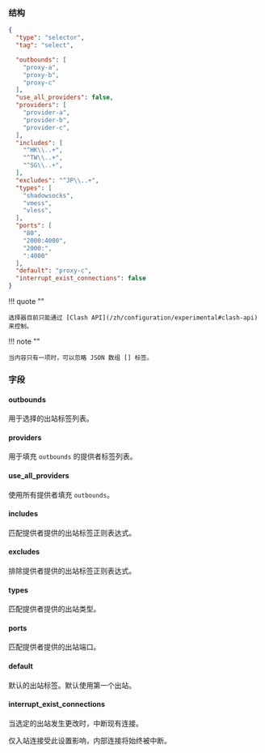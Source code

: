 ### 结构

```json
{
  "type": "selector",
  "tag": "select",

  "outbounds": [
    "proxy-a",
    "proxy-b",
    "proxy-c"
  ],
  "use_all_providers": false,
  "providers": [
    "provider-a",
    "provider-b",
    "provider-c",
  ],
  "includes": [
    "^HK\\..+",
    "^TW\\..+",
    "^SG\\..+",
  ],
  "excludes": "^JP\\..+",
  "types": [
    "shadowsocks",
    "vmess",
    "vless",
  ],
  "ports": [
    "80",
    "2000:4000",
    "2000:",
    ":4000"
  ],
  "default": "proxy-c",
  "interrupt_exist_connections": false
}
```

!!! quote ""

    选择器目前只能通过 [Clash API](/zh/configuration/experimental#clash-api) 来控制。

!!! note ""

    当内容只有一项时，可以忽略 JSON 数组 [] 标签。

### 字段

#### outbounds

用于选择的出站标签列表。

#### providers

用于填充 `outbounds` 的提供者标签列表。

#### use_all_providers

使用所有提供者填充 `outbounds`。

#### includes

匹配提供者提供的出站标签正则表达式。

#### excludes

排除提供者提供的出站标签正则表达式。

#### types

匹配提供者提供的出站类型。

#### ports

匹配提供者提供的出站端口。

#### default

默认的出站标签。默认使用第一个出站。

#### interrupt_exist_connections

当选定的出站发生更改时，中断现有连接。

仅入站连接受此设置影响，内部连接将始终被中断。